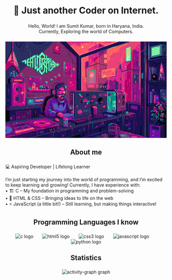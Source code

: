 <h1 align="center">👋 Just another Coder on Internet.</h1>

###

<p align="center">Hello, World! I am Sumit Kumar, born in Haryana, India.<br>Currently, Exploring the world of Computers.</p>

###

<div align="center">
  <img height="300" src="https://github.com/Sumit-Kumar-001/Sumit-Kumar-001/blob/8c82cc2c5adb1c8701ba8d5cd37fac52a7ed53e1/Coding%20-%20Pixel%20Jeff.gif"  />
</div>

###

<p align="left"></p>

###

<h2 align="center">About me</h2>

###

<p align="left">💻 Aspiring Developer | Lifelong Learner<br><br>I’m just starting my journey into the world of programming, and I’m excited to keep learning and growing! Currently, I have experience with:<br>	•	🏗 C – My foundation in programming and problem-solving<br>	•	🎨 HTML & CSS – Bringing ideas to life on the web<br>	•	⚡ JavaScript (a little bit!) – Still learning, but making things interactive!</p>

###

<p align="left"></p>

###

<h2 align="center">Programming Languages I know</h2>

###

<div align="center">
  <img src="https://cdn.jsdelivr.net/gh/devicons/devicon/icons/c/c-original.svg" height="50" alt="c logo"  />
  <img width="20" />
  <img src="https://cdn.jsdelivr.net/gh/devicons/devicon/icons/html5/html5-original.svg" height="50" alt="html5 logo"  />
  <img width="20" />
  <img src="https://cdn.jsdelivr.net/gh/devicons/devicon/icons/css3/css3-original.svg" height="50" alt="css3 logo"  />
  <img width="20" />
  <img src="https://cdn.jsdelivr.net/gh/devicons/devicon/icons/javascript/javascript-original.svg" height="50" alt="javascript logo"  />
  <img width="20" />
  <img src="https://cdn.jsdelivr.net/gh/devicons/devicon/icons/python/python-original.svg" height="50" alt="python logo"  />
</div>

###

<p align="left"></p>

###

<h2 align="center">Statistics</h2>

###

<div align="center">
  <img src="https://github-readme-activity-graph.vercel.app/graph?username=Sumit-Kumar-001&radius=16&theme=modern-lilac&area=true&order=5&hide_border=true&hide_title=false&custom_title=My%20Contributions" height="260" alt="activity-graph graph"  />
</div>

###

<p align="left"></p>

###
